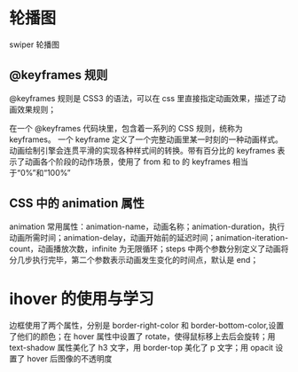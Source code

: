 # 轮播图

swiper 轮播图

## @keyframes 规则

@keyframes 规则是 CSS3 的语法，可以在 css 里直接指定动画效果，描述了动画效果规则；

在一个 @keyframes 代码块里，包含着一系列的 CSS 规则，统称为 keyframes。 一个 keyframe 定义了一个完整动画里某一时刻的一种动画样式。动画绘制引擎会连贯平滑的实现各种样式间的转换。带有百分比的 keyframes 表示了动画各个阶段的动作场景，使用了 from 和 to 的 keyframes 相当于“0%”和“100%”

## CSS 中的 animation 属性

animation 常用属性：animation-name，动画名称；animation-duration，执行动画所需时间；animation-delay，动画开始前的延迟时间；animation-iteration-count，动画播放次数，infinite 为无限循环；steps 中两个参数分别定义了动画将分几步执行完毕，第二个参数表示动画发生变化的时间点，默认是 end；

# ihover 的使用与学习

边框使用了两个属性，分别是 border-right-color 和 border-bottom-color,设置了他们的颜色；在 hover 属性中设置了 rotate，使得鼠标移上去后会旋转；用 text-shadow 属性美化了 h3 文字，用 border-top 美化了 p 文字；用 opacit 设置了 hover 后图像的不透明度

